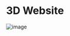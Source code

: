 # 3D Website
![image](https://github.com/user-attachments/assets/57830a71-e543-43b7-9800-491927b6d774)
